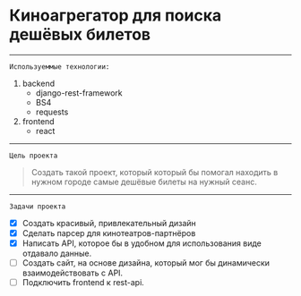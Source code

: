# Киноагрегатор для поиска дешёвых билетов
***
``` Используеммые технологии: ```
1. backend
    - django-rest-framework
    - BS4
    - requests
2. frontend
    - react
***
```Цель проекта ```
> Создать такой проект, который который бы помогал находить в нужном городе самые дешёвые билеты на нужный сеанс.
***
```Задачи проекта ```
-[X] Создать красивый, привлекательный дизайн
-[X] Сделать парсер для кинотеатров-партнёров
-[X] Написать API, которое бы в удобном для использования виде отдавало данные.
-[ ] Создать сайт, на основе дизайна, который мог бы динамически взаимодействовать с API.
-[ ] Подключить frontend к rest-api.
